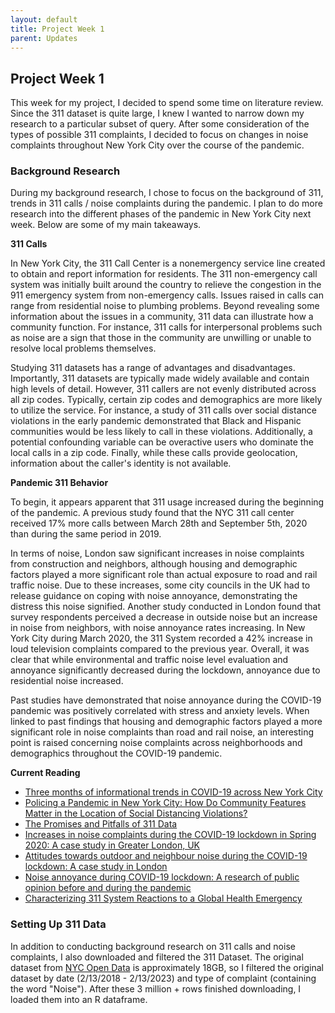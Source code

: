 ```yaml
---
layout: default
title: Project Week 1
parent: Updates
---
```


## Project Week 1

This week for my project, I decided to spend some time on literature review. Since the 311 dataset is quite large, I knew I wanted to narrow down my research to a particular subset of query. After some consideration of the types of possible 311 complaints, I decided to focus on changes in noise complaints throughout New York City over the course of the pandemic.

### Background Research

During my background research, I chose to focus on the background of 311, trends in 311 calls / noise complaints during the pandemic. I plan to do more research into the different phases of the pandemic in New York City next week. Below are some of my main takeaways.

**311 Calls**

In New York City, the 311 Call Center is a nonemergency service line created to obtain and report information for residents. The 311 non-emergency call system was initially built around the country to relieve the congestion in the 911 emergency system from non-emergency calls. Issues raised in calls can range from residential noise to plumbing problems. Beyond revealing some information about the issues in a community, 311 data can illustrate how a community function. For instance, 311 calls for interpersonal problems such as noise are a sign that those in the community are unwilling or unable to resolve local problems themselves.

Studying 311 datasets has a range of advantages and disadvantages. Importantly, 311 datasets are typically made widely available and contain high levels of detail. However, 311 callers are not evenly distributed across all zip codes. Typically, certain zip codes and demographics are more likely to utilize the service. For instance, a study of 311 calls over social distance violations in the early pandemic demonstrated that Black and Hispanic communities would be less likely to call in these violations. Additionally, a potential confounding variable can be overactive users who dominate the local calls in a zip code. Finally, while these calls provide geolocation, information about the caller's identity is not available.

**Pandemic 311 Behavior**

To begin, it appears apparent that 311 usage increased during the beginning of the pandemic. A previous study found that the NYC 311 call center received 17% more calls between March 28th and September 5th, 2020 than during the same period in 2019. 

In terms of noise, London saw significant increases in noise complaints from construction and neighbors, although housing and demographic factors played a more significant role than actual exposure to road and rail traffic noise. Due to these increases, some city councils in the UK had to release guidance on coping with noise annoyance, demonstrating the distress this noise signified. Another study conducted in London found that survey respondents perceived a decrease in outside noise but an increase in noise from neighbors, with noise annoyance rates increasing. In New York City during March 2020, the 311 System recorded a 42% increase in loud television complaints compared to the previous year. Overall, it was clear that while environmental and traffic noise level evaluation and annoyance significantly decreased during the lockdown, annoyance due to residential noise increased.

Past studies have demonstrated that noise annoyance during the COVID-19 pandemic was positively correlated with stress and anxiety levels. When linked to past findings that housing and demographic factors played a more significant role in noise complaints than road and rail noise, an interesting point is raised concerning noise complaints across neighborhoods and demographics throughout the COVID-19 pandemic.

**Current Reading**

- [Three months of informational trends in COVID-19 across New York City](https://academic.oup.com/jpubhealth/article/42/3/448/5857760)
- [Policing a Pandemic in New York City: How Do Community Features Matter in the Location of Social Distancing Violations?](https://academic.oup.com/socpro/advance-article/doi/10.1093/socpro/spab075/6479622)
- [The Promises and Pitfalls of 311 Data](https://journals.sagepub.com/doi/pdf/10.1177/1078087416673202)
- [Increases in noise complaints during the COVID-19 lockdown in Spring 2020: A case study in Greater London, UK](https://www.sciencedirect.com/science/article/pii/S0048969721022841)
- [Attitudes towards outdoor and neighbour noise during the COVID-19 lockdown: A case study in London](https://www.sciencedirect.com/science/article/pii/S2210670721000603)
- [Noise annoyance during COVID-19 lockdown: A research of public opinion before and during the pandemic](https://asa.scitation.org/doi/full/10.1121/10.0002667)
- [Characterizing 311 System Reactions to a Global Health Emergency](https://scholarspace.manoa.hawaii.edu/items/10f7f4df-271d-44fb-8776-86c06692267a)

### Setting Up 311 Data

In addition to conducting background research on 311 calls and noise complaints, I also downloaded and filtered the 311 Dataset. The original dataset from [NYC Open Data](https://nycopendata.socrata.com/Social-Services/311-Service-Requests-from-2010-to-Present/erm2-nwe9) is approximately 18GB, so I filtered the original dataset by date (2/13/2018 - 2/13/2023) and type of complaint (containing the word "Noise"). After these 3 million + rows finished downloading, I loaded them into an R dataframe. 
